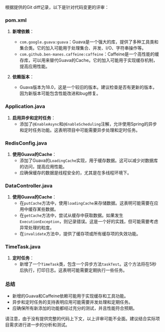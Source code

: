 根据提供的Git diff记录，以下是针对代码变更的评审：

### pom.xml
1. **新增依赖**：
   - `com.google.guava:guava`：Guava是一个强大的库，提供了多种工具类和集合类。它的加入可能用于处理集合、并发、I/O、字符串操作等。
   - `com.github.ben-manes.caffeine:caffeine`：Caffeine是一个高性能的缓存库，可以用来替代Guava的Cache。它的加入可能用于实现缓存机制，提高应用性能。

2. **依赖版本**：
   - Guava版本为18.0，这是一个较旧的版本。建议检查是否有更新的版本，因为新版本可能包含性能改进和bug修复。

### Application.java
1. **启用异步和定时任务**：
   - 添加了`@EnableAsync`和`@EnableScheduling`注解，允许使用Spring的异步和定时任务功能。这表明项目中可能需要异步处理和定时任务。

### RedisConfig.java
1. **使用Guava的Cache**：
   - 添加了Guava的`LoadingCache`实现，用于缓存数据。这可以减少对数据库的访问，提高应用性能。
   - 应确保缓存的数据是线程安全的，尤其是在多线程环境下。

### DataController.java
1. **使用Guava的Cache**：
   - 在`putCache`方法中，使用`loadingCache`来存储数据。这表明可能需要在应用中缓存某些数据。
   - 在`getCache`方法中，尝试从缓存中获取数据。如果发生`ExecutionException`，则记录错误。这是一个好的实践，但可能需要考虑异常处理的粒度。
   - 在`invalidate`方法中，提供了缓存项或所有缓存项的失效功能。

### TimeTask.java
1. **定时任务**：
   - 新增了一个`TimeTask`类，包含一个异步方法`taskTest`。这个方法将在5秒后执行，打印日志。这表明可能需要定期执行一些任务。

### 总结
- 新增的Guava和Caffeine依赖可能用于实现缓存和工具功能。
- 异步和定时任务的支持表明应用可能需要并发处理和定期任务。
- 应确保所有新添加的功能都经过充分的测试，并且性能符合预期。

请注意，由于没有提供完整的代码上下文，以上评审可能不全面。建议结合实际项目需求进行进一步的分析和测试。